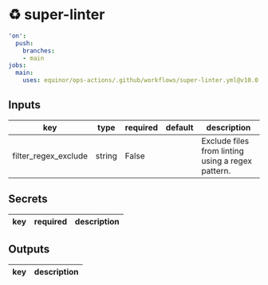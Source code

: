# ♻ super-linter

```yaml
'on':
  push:
    branches:
    - main
jobs:
  main:
    uses: equinor/ops-actions/.github/workflows/super-linter.yml@v10.0.1

```

## Inputs

key | type | required | default | description
--- | --- | --- | --- | ---
filter_regex_exclude | string | False |  | Exclude files from linting using a regex pattern.

## Secrets

key | required | description
--- | --- | ---

## Outputs

key | description
--- | ---
